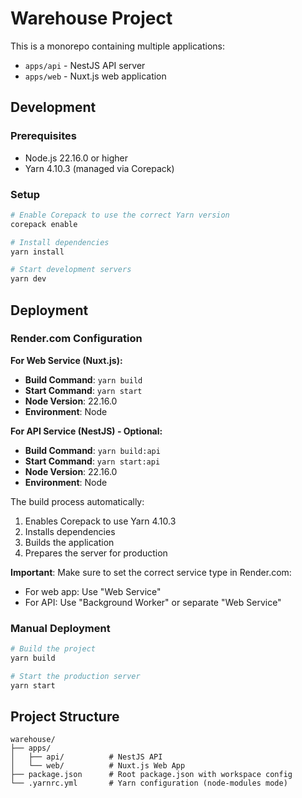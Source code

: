 # Warehouse Project

This is a monorepo containing multiple applications:

- `apps/api` - NestJS API server
- `apps/web` - Nuxt.js web application

## Development

### Prerequisites

- Node.js 22.16.0 or higher
- Yarn 4.10.3 (managed via Corepack)

### Setup

```bash
# Enable Corepack to use the correct Yarn version
corepack enable

# Install dependencies
yarn install

# Start development servers
yarn dev
```

## Deployment

### Render.com Configuration

**For Web Service (Nuxt.js):**

- **Build Command**: `yarn build`
- **Start Command**: `yarn start`
- **Node Version**: 22.16.0
- **Environment**: Node

**For API Service (NestJS) - Optional:**

- **Build Command**: `yarn build:api`
- **Start Command**: `yarn start:api`
- **Node Version**: 22.16.0
- **Environment**: Node

The build process automatically:

1. Enables Corepack to use Yarn 4.10.3
2. Installs dependencies
3. Builds the application
4. Prepares the server for production

**Important**: Make sure to set the correct service type in Render.com:

- For web app: Use "Web Service"
- For API: Use "Background Worker" or separate "Web Service"

### Manual Deployment

```bash
# Build the project
yarn build

# Start the production server
yarn start
```

## Project Structure

```
warehouse/
├── apps/
│   ├── api/          # NestJS API
│   └── web/          # Nuxt.js Web App
├── package.json      # Root package.json with workspace config
└── .yarnrc.yml       # Yarn configuration (node-modules mode)
```
